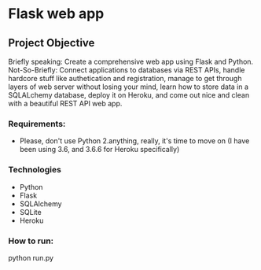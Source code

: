 # Flask web app 

## Project Objective
Briefly speaking: Create a comprehensive web app using Flask and Python. 
Not-So-Briefly: Connect applications to databases via REST APIs, handle hardcore stuff like authetication and registration, manage to get through layers of web server without losing your mind, learn how to store data in a SQLALchemy database, deploy it on Heroku, and come out nice and clean with a beautiful REST API web app. 

### Requirements:
- Please, don't use Python 2.anything, really, it's time to move on (I have been using 3.6, and 3.6.6 for Heroku specifically)
### Technologies
- Python
- Flask
- SQLAlchemy
- SQLite
- Heroku

### How to run:
python run.py 

